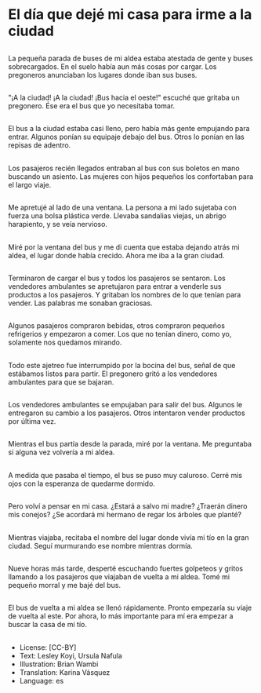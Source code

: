 # El día que dejé mi casa para irme a la ciudad

##
La pequeña parada de buses de mi aldea estaba atestada de gente y buses sobrecargados. En el suelo había aun más cosas por cargar. Los pregoneros anunciaban los lugares donde iban sus buses.

##
"¡A la ciudad! ¡A la ciudad! ¡Bus hacia el oeste!" escuché que gritaba un pregonero. Ése era el bus que yo necesitaba tomar.

##
El bus a la ciudad estaba casi lleno, pero había más gente empujando para entrar. Algunos ponían su equipaje debajo del bus. Otros lo ponían en las repisas de adentro.

##
Los pasajeros recién llegados entraban al bus con sus boletos en mano buscando un asiento. Las mujeres con hijos pequeños los confortaban para el largo viaje.

##
Me apretujé al lado de una ventana. La persona a mi lado sujetaba con fuerza una bolsa plástica verde. Llevaba sandalias viejas, un abrigo harapiento, y se veía nervioso.

##
Miré por la ventana del bus y me di cuenta que estaba dejando atrás mi aldea, el lugar donde había crecido. Ahora me iba a la gran ciudad.

##
Terminaron de cargar el bus y todos los pasajeros se sentaron. Los vendedores ambulantes se apretujaron para entrar a venderle sus productos a los pasajeros. Y gritaban los nombres de lo que tenían para vender. Las palabras me sonaban graciosas.

##
Algunos pasajeros compraron bebidas, otros compraron pequeños refrigerios y empezaron a comer. Los que no tenían dinero, como yo, solamente nos quedamos mirando.

##
Todo este ajetreo fue interrumpido por la bocina del bus, señal de que estábamos listos para partir. El pregonero gritó a los vendedores ambulantes para que se bajaran.

##
Los vendedores ambulantes se empujaban para salir del bus. Algunos le entregaron su cambio a los pasajeros. Otros intentaron vender productos por última vez.

##
Mientras el bus partía desde la parada, miré por la ventana. Me preguntaba si alguna vez volvería a mi aldea.

##
A medida que pasaba el tiempo, el bus se puso muy caluroso. Cerré mis ojos con la esperanza de quedarme dormido.

##
Pero volví a pensar en mi casa. ¿Estará a salvo mi madre? ¿Traerán dinero mis conejos? ¿Se acordará mi hermano de regar los árboles que planté?

##
Mientras viajaba, recitaba el nombre del lugar donde vivía mi tío en la gran ciudad. Seguí murmurando ese nombre mientras dormía.

##
Nueve horas más tarde, desperté escuchando fuertes golpeteos y gritos llamando a los pasajeros que viajaban de vuelta a mi aldea. Tomé mi pequeño morral y me bajé del bus.

##
El bus de vuelta a mi aldea se llenó rápidamente. Pronto empezaría su viaje de vuelta al este. Por ahora, lo más importante para mí era empezar a buscar la casa de mi tío.

##
* License: [CC-BY]
* Text: Lesley Koyi, Ursula Nafula
* Illustration: Brian Wambi
* Translation: Karina Vásquez
* Language: es
